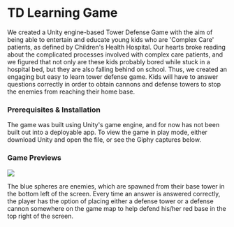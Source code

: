 # TD Learning Game

We created a Unity engine-based Tower Defense Game with the aim of being able to entertain and educate young kids who are 'Complex Care' patients, as defined by Children's Health Hospital. Our hearts broke reading about the complicated processes involved with complex care patients, and we figured that not only are these kids probably bored while stuck in a hospital bed, but they are also falling behind on school. Thus, we created an engaging but easy to learn tower defense game. Kids will have to answer questions correctly in order to obtain cannons and defense towers to stop the enemies from reaching their home base.

### Prerequisites & Installation

The game was built using Unity's game engine, and for now has not been built out into a deployable app. To view the game in play mode, 
either download Unity and open the file, or see the Giphy captures below. 

### Game Previews
![](gif2.gif)

The blue spheres are enemies, which are spawned from their base tower in the bottom left of the screen. Every time an answer is answered 
correctly, the player has the option of placing either a defense tower or a defense cannon somewhere on the game map to help defend his/her
red base in the top right of the screen.
